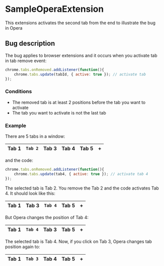 # SampleOperaExtension
This extensions activates the second tab from the end to illustrate the bug in Opera

## Bug description
The bug applies to browser extensions and it occurs when you activate tab in tab remove event:

```javascript
chrome.tabs.onRemoved.addListener(function(){
    chrome.tabs.update(tabId, { active: true }); // activate tab
});
```
### Conditions
- The removed tab is at least 2 positions before the tab you want to activate
- The tab you want to activate is not the last tab

### Example
There are 5 tabs in a window:

| Tab 1|`Tab 2`|Tab 3|Tab 4|Tab 5|+|
|------|-----|-----|-----|-----|-|

and the code:

```javascript
chrome.tabs.onRemoved.addListener(function(){
    chrome.tabs.update(tab4, { active: true }); // activate tab 4
});
```
The selected tab is Tab 2. You remove the Tab 2 and the code activates Tab 4. It should look like this:

| Tab 1|Tab 3|`Tab 4`|Tab 5|+|
|------|-----|-----|-----|-|

But Opera changes the position of Tab 4:

| Tab 1|`Tab 4`|Tab 3|Tab 5|+|
|------|-----|-----|-----|-|

The selected tab is Tab 4. Now, if you click on Tab 3, Opera changes tab position again to:

| Tab 1|`Tab 3`|Tab 4|Tab 5|+|
|------|-----|-----|-----|-|
